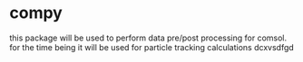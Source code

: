# compy
this package will be used to perform data pre/post processing for comsol. for the time being it will be used for particle tracking calculations
dcxvsdfgd
